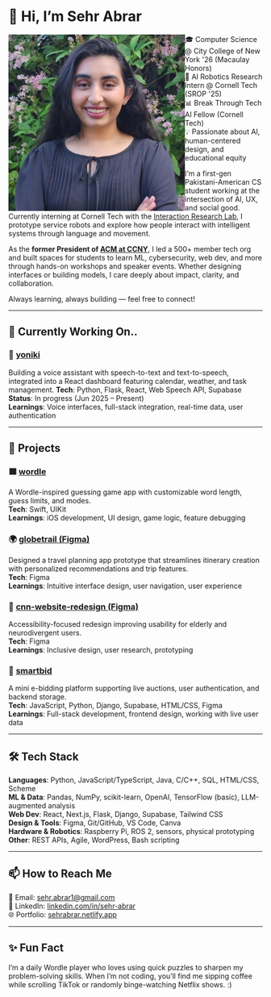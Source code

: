 # 👋 Hi, I’m Sehr Abrar

<img src="https://github.com/sehr-abrar/sehr-abrar/blob/main/profile.jpeg" alt="Sehr Abrar" width="350" align="left" />

🎓 Computer Science @ City College of New York '26 (Macaulay Honors)  
🤖 AI Robotics Research Intern @ Cornell Tech (SROP '25)  
📊 Break Through Tech AI Fellow (Cornell Tech)  
💡 Passionate about AI, human-centered design, and educational equity  

I’m a first-gen Pakistani-American CS student working at the intersection of AI, UX, and social good. Currently interning at Cornell Tech with the [Interaction Research Lab](https://irl.tech.cornell.edu/), I prototype service robots and explore how people interact with intelligent systems through language and movement.

As the **former President of [ACM at CCNY](https://beaverscode.club/)**, I led a 500+ member tech org and built spaces for students to learn ML, cybersecurity, web dev, and more through hands-on workshops and speaker events. Whether designing interfaces or building models, I care deeply about impact, clarity, and collaboration.

Always learning, always building — feel free to connect!

---

## 🎯 Currently Working On..

### 🚧 [yoniki]()  
Building a voice assistant with speech-to-text and text-to-speech, integrated into a React dashboard featuring calendar, weather, and task management.
**Tech**: Python, Flask, React, Web Speech API, Supabase  
**Status**: In progress (Jun 2025 – Present)  
**Learnings**: Voice interfaces, full-stack integration, real-time data, user authentication

---

## 🚀 Projects

### 🟩 [wordle](https://github.com/sehr-abrar/wordle)  
A Wordle-inspired guessing game app with customizable word length, guess limits, and modes.  
**Tech**: Swift, UIKit  
**Learnings**: iOS development, UI design, game logic, feature debugging

### 🌍 [globetrail (Figma)](https://devpost.com/software/globetrail)  
Designed a travel planning app prototype that streamlines itinerary creation with personalized recommendations and trip features.  
**Tech**: Figma  
**Learnings**: Intuitive interface design, user navigation, user experience

### 🎨 [cnn-website-redesign (Figma)](https://www.figma.com/file/VVHWuTWgRzlcptOV8LOoE0/CNN-Website-Redesign)  
Accessibility-focused redesign improving usability for elderly and neurodivergent users.  
**Tech**: Figma  
**Learnings**: Inclusive design, user research, prototyping

### 🧾 [smartbid](https://github.com/saanavig/SmartBid)  
A mini e-bidding platform supporting live auctions, user authentication, and backend storage.  
**Tech**: JavaScript, Python, Django, Supabase, HTML/CSS, Figma  
**Learnings**: Full-stack development, frontend design, working with live user data

---

## 🛠 Tech Stack

**Languages**: Python, JavaScript/TypeScript, Java, C/C++, SQL, HTML/CSS, Scheme  
**ML & Data**: Pandas, NumPy, scikit-learn, OpenAI, TensorFlow (basic), LLM-augmented analysis  
**Web Dev**: React, Next.js, Flask, Django, Supabase, Tailwind CSS  
**Design & Tools**: Figma, Git/GitHub, VS Code, Canva  
**Hardware & Robotics**: Raspberry Pi, ROS 2, sensors, physical prototyping  
**Other**: REST APIs, Agile, WordPress, Bash scripting

---

## 📫 How to Reach Me

📧 Email: sehr.abrar1@gmail.com  
🔗 LinkedIn: [linkedin.com/in/sehr-abrar](https://www.linkedin.com/in/sehr-abrar)  
🌐 Portfolio: [sehrabrar.netlify.app](https://sehrabrar.netlify.app)

---

## ✨ Fun Fact

I’m a daily Wordle player who loves using quick puzzles to sharpen my problem-solving skills. When I’m not coding, you’ll find me sipping coffee while scrolling TikTok or randomly binge-watching Netflix shows. :)
